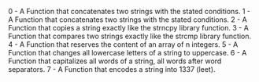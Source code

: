 0 - A Function that concatenates two strings with the stated conditions.
1 - A Function that concatenates two strings with the stated conditions.
2 - A Function that copies a string exactly like the strncpy library function.
3 - A Function that compares two strings exactly like the strcmp library function.
4 - A Function that reserves the content of an array of n integers.
5 - A Function that changes all lowercase letters of a string to uppercase.
6 - A Function that capitalizes all words of a string, all words after word separators.
7 - A Function that encodes a string into 1337 (leet).
